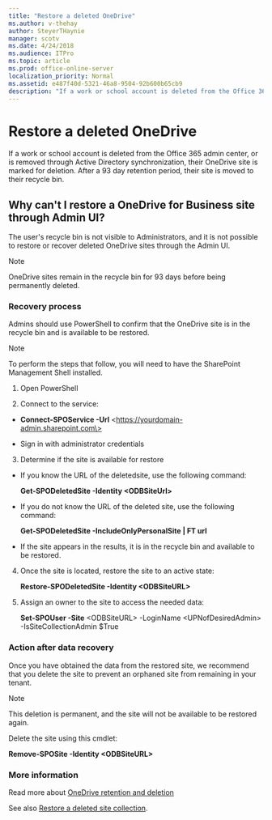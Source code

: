 ```yaml
---
title: "Restore a deleted OneDrive"
ms.author: v-thehay
author: SteyerTHaynie
manager: scotv
ms.date: 4/24/2018
ms.audience: ITPro
ms.topic: article
ms.prod: office-online-server
localization_priority: Normal
ms.assetid: e487f40d-5321-46a8-9504-92b600b65cb9
description: "If a work or school account is deleted from the Office 365 admin center, or is removed through Active Directory synchronization, their OneDrive site is marked for deletion. After a 93 day retention period, their site is moved to their recycle bin."
---
```


# Restore a deleted OneDrive

If a work or school account is deleted from the Office 365 admin center, or is removed through Active Directory synchronization, their OneDrive site is marked for deletion. After a 93 day retention period, their site is moved to their recycle bin.
  
## Why can't I restore a OneDrive for Business site through Admin UI?

The user's recycle bin is not visible to Administrators, and it is not possible to restore or recover deleted OneDrive sites through the Admin UI.
  
> [!NOTE]
> OneDrive sites remain in the recycle bin for 93 days before being permanently deleted. 
  
### Recovery process

Admins should use PowerShell to confirm that the OneDrive site is in the recycle bin and is available to be restored.
  
> [!NOTE]
> To perform the steps that follow, you will need to have the SharePoint Management Shell installed. 
  
1. Open PowerShell
    
2. Connect to the service:
    
  - **Connect-SPOService -Url** \<https://yourdomain-admin.sharepoint.com\> 
    
  - Sign in with administrator credentials
    
3. Determine if the site is available for restore
    
  - If you know the URL of the deletedsite, use the following command:
    
    **Get-SPODeletedSite -Identity \<ODBSiteUrl\>**
    
  - If you do not know the URL of the deleted site, use the following command:
    
    **Get-SPODeletedSite -IncludeOnlyPersonalSite | FT url**
    
  - If the site appears in the results, it is in the recycle bin and available to be restored.
    
4. Once the site is located, restore the site to an active state:
    
    **Restore-SPODeletedSite -Identity \<ODBSiteURL\>**
    
5. Assign an owner to the site to access the needed data:
    
    **Set-SPOUser -Site** \<ODBSiteURL\> -LoginName \<UPNofDesiredAdmin\> -IsSiteCollectionAdmin $True 
    
### Action after data recovery

Once you have obtained the data from the restored site, we recommend that you delete the site to prevent an orphaned site from remaining in your tenant.
  
> [!NOTE]
> This deletion is permanent, and the site will not be available to be restored again. 
  
Delete the site using this cmdlet:
  
 **Remove-SPOSite -Identity \<ODBSiteURL\>**
  
### More information

Read more about [OneDrive retention and deletion](onedrive-retention-and-deletion.md)
  
See also [Restore a deleted site collection](https://support.office.com/article/91c18651-c017-47d1-9c27-3a22f325d6f1).
  

